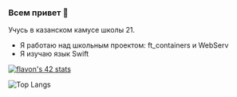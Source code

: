 ### Всем привет 👋

Учусь в казанском камусе школы 21.
- Я работаю над школьным проектом: ft_containers и WebServ
- Я изучаю язык Swift

[![flavon's 42 stats](https://badge42.herokuapp.com/api/stats/flavon?privacyEmail=true&darkmode=true)](https://github.com/JaeSeoKim/badge42)

![Top Langs](https://github-readme-stats.vercel.app/api/top-langs/?username=Groosove&layout=compact)
<!--
**Groosove/Groosove** is a ✨ _special_ ✨ repository because its `README.md` (this file) appears on your GitHub profile.
Here are some ideas to get you started:

- 🔭 I’m currently working on ...
- 🌱 I’m currently learning ...
- 👯 I’m looking to collaborate on ...
- 🤔 I’m looking for help with ...
- 💬 Ask me about ...
- 📫 How to reach me: ...
- 😄 Pronouns: ...
- ⚡ Fun fact: ...
-->
